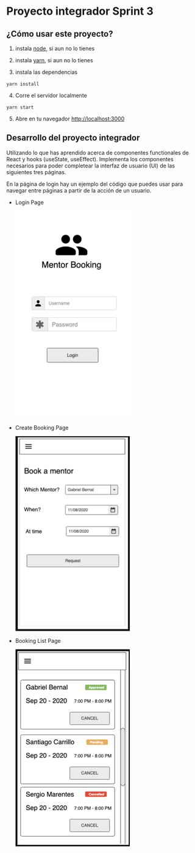 # Proyecto integrador Sprint 3

## ¿Cómo usar este proyecto?

1. instala [node](https://nodejs.org/en/download/), si aun no lo tienes
2. instala [yarn](https://classic.yarnpkg.com/en/docs/install), si aun no lo tienes

3. instala las dependencias

```
yarn install
```

4. Corre el servidor localmente

```
yarn start
```

5. Abre en tu navegador [http://localhost:3000](http://localhost:3000)

## Desarrollo del proyecto integrador

Utilizando lo que has aprendido acerca de componentes functionales de React y hooks (useState, useEffect).
Implementa los componentes necesarios para poder completear la interfaz de usuario (UI) de las siguientes tres páginas.

En la página de login hay un ejemplo del código que puedes usar para navegar entre páginas a partir de la acción de un usuario.

- Login Page

  <img src="resources/loginpage.png" width="300" />

- Create Booking Page

  <img src="resources/createbookingpage.png" width="300" />

- Booking List Page

  <img src="resources/bookinglistpage.png" width="300" />
